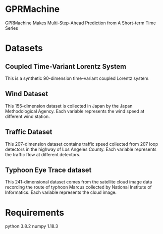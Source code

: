 # GPRMachine
GPRMachine Makes Multi-Step-Ahead Prediction from A Short-term Time Series

# Datasets
## Coupled Time-Variant Lorentz System
This is a synthetic 90-dimension time-variant coupled Lorentz system.

## Wind Dataset
This 155-dimension dataset is collected in Japan by the Japan Methodological Agency. Each variable represents the wind speed at different wind station.

## Traffic Dataset
This 207-dimension dataset contains traffic speed collected from 207 loop detectors in the highway of Los Angeles County. Each variable represents the traffic flow at different detectors.

## Typhoon Eye Trace dataset
This 241-dimensional dataset comes from the satellite cloud image data recording the route of typhoon Marcus collected by National Institute of Informatics. Each variable represents the cloud image.

# Requirements
python 3.8.2
numpy 1.18.3
